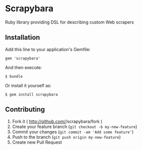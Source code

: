 # Scrapybara

Ruby library providing DSL for describing custom Web scrapers

## Installation

Add this line to your application's Gemfile:

    gem 'scrapybara'

And then execute:

    $ bundle

Or install it yourself as:

    $ gem install scrapybara

## Contributing

1. Fork it ( http://github.com/<my-github-username>/scrapybara/fork )
2. Create your feature branch (`git checkout -b my-new-feature`)
3. Commit your changes (`git commit -am 'Add some feature'`)
4. Push to the branch (`git push origin my-new-feature`)
5. Create new Pull Request
